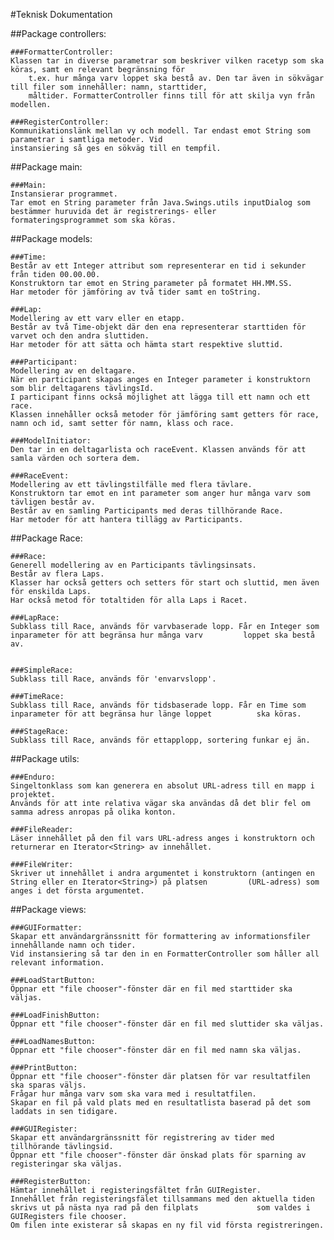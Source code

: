 #Teknisk Dokumentation

##Package controllers:

	###FormatterController:
	Klassen tar in diverse parametrar som beskriver vilken racetyp som ska köras, samt en relevant begränsning för 
        t.ex. hur många	varv loppet ska bestå av. Den tar även in sökvägar till filer som innehåller: namn, starttider,   
        måltider. FormatterController finns till för att skilja vyn från modellen.

	###RegisterController:
	Kommunikationslänk mellan vy och modell. Tar endast emot String som parametrar i samtliga metoder. Vid       
	instansiering så ges en sökväg till en tempfil.

##Package main:

	###Main:
	Instansierar programmet.
	Tar emot en String parameter från Java.Swings.utils inputDialog som bestämmer huruvida det är registrerings- eller         formateringsprogrammet som ska köras.

##Package models:

	###Time:
	Består av ett Integer attribut som representerar en tid i sekunder från tiden 00.00.00.
	Konstruktorn tar emot en String parameter på formatet HH.MM.SS.
	Har metoder för jämföring av två tider samt en toString.

	###Lap:
	Modellering av ett varv eller en etapp.
	Består av två Time-objekt där den ena representerar starttiden för varvet och den andra sluttiden.
	Har metoder för att sätta och hämta start respektive sluttid.
	
	###Participant:
	Modellering av en deltagare.
	När en participant skapas anges en Integer parameter i konstruktorn som blir deltagarens tävlingsId.
	I participant finns också möjlighet att lägga till ett namn och ett race.
	Klassen innehåller också metoder för jämföring samt getters för race, namn och id, samt setter för namn, klass och race.
	
	###ModelInitiator:
	Den tar in en deltagarlista och raceEvent. Klassen används för att samla värden och sortera dem.

	###RaceEvent:
	Modellering av ett tävlingstilfälle med flera tävlare.
	Konstruktorn tar emot en int parameter som anger hur många varv som tävligen består av.
	Består av en samling Participants med deras tillhörande Race.
	Har metoder för att hantera tillägg av Participants.

##Package Race:
	
	###Race:
	Generell modellering av en Participants tävlingsinsats.
	Består av flera Laps.
	Klasser har också getters och setters för start och sluttid, men även för enskilda Laps.
	Har också metod för totaltiden för alla Laps i Racet.
	
	###LapRace:
	Subklass till Race, används för varvbaserade lopp. Får en Integer som inparameter för att begränsa hur många varv         loppet ska bestå av.
	
	
	###SimpleRace:
	Subklass till Race, används för 'envarvslopp'.
	
	###TimeRace:
	Subklass till Race, används för tidsbaserade lopp. Får en Time som inparameter för att begränsa hur länge loppet          ska köras.

	###StageRace:
	Subklass till Race, används för ettapplopp, sortering funkar ej än.
	

##Package utils:
	
	###Enduro:
	Singeltonklass som kan generera en absolut URL-adress till en mapp i projektet.
	Används för att inte relativa vägar ska användas då det blir fel om samma adress anropas på olika konton.
	
	###FileReader:
	Läser innehållet på den fil vars URL-adress anges i konstruktorn och returnerar en Iterator<String> av innehållet.
	
	###FileWriter:
	Skriver ut innehållet i andra argumentet i konstruktorn (antingen en String eller en Iterator<String>) på platsen         (URL-adress) som anges i det första argumentet.

	
##Package views:

	###GUIFormatter:
	Skapar ett användargränssnitt för formattering av informationsfiler innehållande namn och tider.
	Vid instansiering så tar den in en FormatterController som håller all relevant information.
	
	###LoadStartButton:
	Öppnar ett "file chooser"-fönster där en fil med starttider ska väljas.
	
	###LoadFinishButton:
	Öppnar ett "file chooser"-fönster där en fil med sluttider ska väljas.
	
	###LoadNamesButton:
	Öppnar ett "file chooser"-fönster där en fil med namn ska väljas.
	
	###PrintButton:
	Öppnar ett "file chooser"-fönster där platsen för var resultatfilen ska sparas väljs.
	Frågar hur många varv som ska vara med i resultatfilen.
	Skapar en fil på vald plats med en resultatlista baserad på det som laddats in sen tidigare.
	
	###GUIRegister:
	Skapar ett användargränssnitt för registrering av tider med tillhörande tävlingsid.
	Öppnar ett "file chooser"-fönster där önskad plats för sparning av registeringar ska väljas.
	
	###RegisterButton:
	Hämtar innehållet i registeringsfältet från GUIRegister.
	Innehållet från registeringsfälet tillsammans med den aktuella tiden skrivs ut på nästa nya rad på den filplats 	        som valdes i GUIRegisters file chooser.
	Om filen inte existerar så skapas en ny fil vid första registreringen.
	
	
	
	
	
